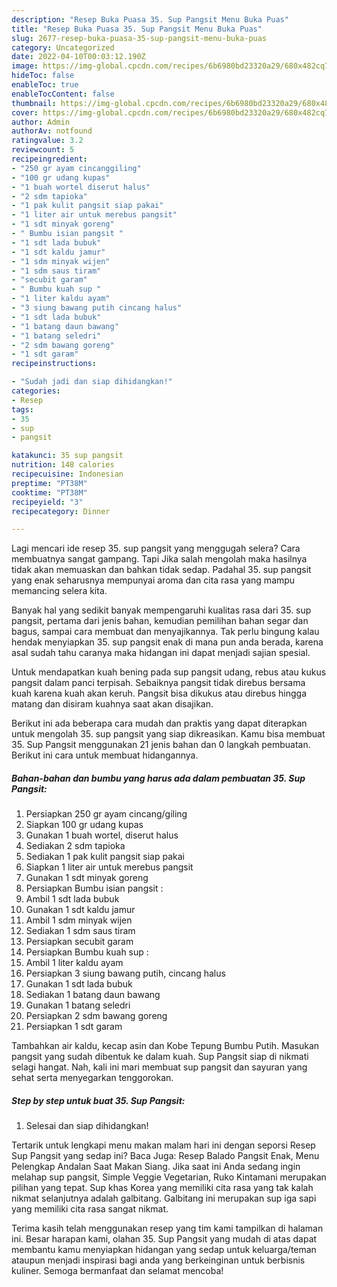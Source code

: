```yaml
---
description: "Resep Buka Puasa 35. Sup Pangsit Menu Buka Puas"
title: "Resep Buka Puasa 35. Sup Pangsit Menu Buka Puas"
slug: 2677-resep-buka-puasa-35-sup-pangsit-menu-buka-puas
category: Uncategorized
date: 2022-04-10T00:03:12.190Z
image: https://img-global.cpcdn.com/recipes/6b6980bd23320a29/680x482cq70/35-sup-pangsit-foto-resep-utama.jpg
hideToc: false
enableToc: true
enableTocContent: false
thumbnail: https://img-global.cpcdn.com/recipes/6b6980bd23320a29/680x482cq70/35-sup-pangsit-foto-resep-utama.jpg
cover: https://img-global.cpcdn.com/recipes/6b6980bd23320a29/680x482cq70/35-sup-pangsit-foto-resep-utama.jpg
author: Admin
authorAv: notfound
ratingvalue: 3.2
reviewcount: 5
recipeingredient:
- "250 gr ayam cincanggiling"
- "100 gr udang kupas"
- "1 buah wortel diserut halus"
- "2 sdm tapioka"
- "1 pak kulit pangsit siap pakai"
- "1 liter air untuk merebus pangsit"
- "1 sdt minyak goreng"
- " Bumbu isian pangsit "
- "1 sdt lada bubuk"
- "1 sdt kaldu jamur"
- "1 sdm minyak wijen"
- "1 sdm saus tiram"
- "secubit garam"
- " Bumbu kuah sup "
- "1 liter kaldu ayam"
- "3 siung bawang putih cincang halus"
- "1 sdt lada bubuk"
- "1 batang daun bawang"
- "1 batang seledri"
- "2 sdm bawang goreng"
- "1 sdt garam"
recipeinstructions:

- "Sudah jadi dan siap dihidangkan!"
categories:
- Resep
tags:
- 35
- sup
- pangsit

katakunci: 35 sup pangsit 
nutrition: 148 calories
recipecuisine: Indonesian
preptime: "PT38M"
cooktime: "PT38M"
recipeyield: "3"
recipecategory: Dinner

---
```



Lagi mencari ide resep 35. sup pangsit yang menggugah selera? Cara membuatnya sangat gampang. Tapi Jika salah mengolah maka hasilnya tidak akan memuaskan dan bahkan tidak sedap. Padahal 35. sup pangsit yang enak seharusnya mempunyai aroma dan cita rasa yang mampu memancing selera kita.


Banyak hal yang sedikit banyak mempengaruhi kualitas rasa dari 35. sup pangsit, pertama dari jenis bahan, kemudian pemilihan bahan segar dan bagus, sampai cara membuat dan menyajikannya. Tak perlu bingung kalau hendak menyiapkan 35. sup pangsit enak di mana pun anda berada, karena asal sudah tahu caranya maka hidangan ini dapat menjadi sajian spesial.

Untuk mendapatkan kuah bening pada sup pangsit udang, rebus atau kukus pangsit dalam panci terpisah. Sebaiknya pangsit tidak direbus bersama kuah karena kuah akan keruh. Pangsit bisa dikukus atau direbus hingga matang dan disiram kuahnya saat akan disajikan.


Berikut ini ada beberapa cara mudah dan praktis yang dapat diterapkan untuk mengolah 35. sup pangsit yang siap dikreasikan. Kamu bisa membuat 35. Sup Pangsit menggunakan 21 jenis bahan dan 0 langkah pembuatan. Berikut ini cara untuk membuat hidangannya.

<!--inarticleads1-->

##### Bahan-bahan dan bumbu yang harus ada dalam pembuatan 35. Sup Pangsit:

1. Persiapkan 250 gr ayam cincang/giling
1. Siapkan 100 gr udang kupas
1. Gunakan 1 buah wortel, diserut halus
1. Sediakan 2 sdm tapioka
1. Sediakan 1 pak kulit pangsit siap pakai
1. Siapkan 1 liter air untuk merebus pangsit
1. Gunakan 1 sdt minyak goreng
1. Persiapkan  Bumbu isian pangsit :
1. Ambil 1 sdt lada bubuk
1. Gunakan 1 sdt kaldu jamur
1. Ambil 1 sdm minyak wijen
1. Sediakan 1 sdm saus tiram
1. Persiapkan secubit garam
1. Persiapkan  Bumbu kuah sup :
1. Ambil 1 liter kaldu ayam
1. Persiapkan 3 siung bawang putih, cincang halus
1. Gunakan 1 sdt lada bubuk
1. Sediakan 1 batang daun bawang
1. Gunakan 1 batang seledri
1. Persiapkan 2 sdm bawang goreng
1. Persiapkan 1 sdt garam


Tambahkan air kaldu, kecap asin dan Kobe Tepung Bumbu Putih. Masukan pangsit yang sudah dibentuk ke dalam kuah. Sup Pangsit siap di nikmati selagi hangat. Nah, kali ini mari membuat sup pangsit dan sayuran yang sehat serta menyegarkan tenggorokan. 

<!--inarticleads2-->

##### Step by step untuk buat 35. Sup Pangsit:


1. Selesai dan siap dihidangkan!

Tertarik untuk lengkapi menu makan malam hari ini dengan seporsi Resep Sup Pangsit yang sedap ini? Baca Juga: Resep Balado Pangsit Enak, Menu Pelengkap Andalan Saat Makan Siang. Jika saat ini Anda sedang ingin melahap sup pangsit, Simple Veggie Vegetarian, Ruko Kintamani merupakan pilihan yang tepat. Sup khas Korea yang memiliki cita rasa yang tak kalah nikmat selanjutnya adalah galbitang. Galbitang ini merupakan sup iga sapi yang memiliki cita rasa sangat nikmat. 

Terima kasih telah menggunakan resep yang tim kami tampilkan di halaman ini. Besar harapan kami, olahan 35. Sup Pangsit yang mudah di atas dapat membantu kamu menyiapkan hidangan yang sedap untuk keluarga/teman ataupun menjadi inspirasi bagi anda yang berkeinginan untuk berbisnis kuliner. Semoga bermanfaat dan selamat mencoba!
